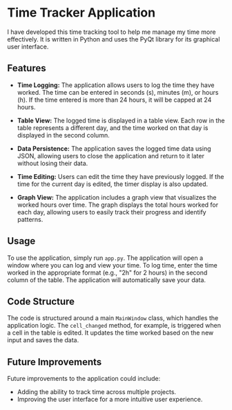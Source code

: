 # Time Tracker Application

I have developed this time tracking tool to help me manage my time more effectively. It is written in Python and uses the PyQt library for its graphical user interface.

## Features

- **Time Logging:** The application allows users to log the time they have worked. The time can be entered in seconds (s), minutes (m), or hours (h). If the time entered is more than 24 hours, it will be capped at 24 hours.

- **Table View:** The logged time is displayed in a table view. Each row in the table represents a different day, and the time worked on that day is displayed in the second column.

- **Data Persistence:** The application saves the logged time data using JSON, allowing users to close the application and return to it later without losing their data.

- **Time Editing:** Users can edit the time they have previously logged. If the time for the current day is edited, the timer display is also updated.

- **Graph View:** The application includes a graph view that visualizes the worked hours over time. The graph displays the total hours worked for each day, allowing users to easily track their progress and identify patterns.


## Usage

To use the application, simply run `app.py`. The application will open a window where you can log and view your time. To log time, enter the time worked in the appropriate format (e.g., "2h" for 2 hours) in the second column of the table. The application will automatically save your data.

## Code Structure

The code is structured around a main `MainWindow` class, which handles the application logic. The `cell_changed` method, for example, is triggered when a cell in the table is edited. It updates the time worked based on the new input and saves the data.

## Future Improvements

Future improvements to the application could include:

- Adding the ability to track time across multiple projects.
- Improving the user interface for a more intuitive user experience.
